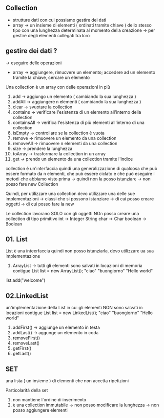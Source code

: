 ## Collection
- strutture dati con cui possiamo gestire dei dati
- array -> un insieme di elementi ( ordinati tramite chiave ) dello stesso tipo con una lunghezza determinata al momento della creazione
    -> per gestire degli elementi collegati tra loro

## gestire dei dati ?
-> eseguire delle operazioni
- array -> aggiungere, rimuovere un elemento; accedere ad un elemento tramite la chiave, cercare un elemento

Una collection è un array con delle operazioni in più
1. add -> aggiungo un elemento ( cambiando la sua lunghezza )
2. addAll -> aggiungere n elementi ( cambiando la sua lunghezza )
3. clear -> svuotare la collection
4. contains -> verificare l'esistenza di un elemento all'interno della collection
5. containsAll -> verifica l'esistenza di più elementi all'interno di una collection
6. isEmpty -> controllare se la collection è vuota
7. remove -> rimuovere un elemento da una collection
8. removeAll -> rimuovere n elementi da una collection
9. size -> prendere la lunghezza
10. toArray -> trasformare la collection in un array
11. get -> prendo un elemento da una collection tramite l'indice

collection è un'interfaccia quindi una generalizzazione di qualcosa che può essere formato da n elementi, che può essere ciclato e che può eseguire i metodi che abbiamo visto prima -> quindi non la posso istanziare -> non posso fare new Collection

Quindi, per utilizzare una collection devo utilizzare una delle sue implementazioni -> classi che si possono istanziare -> di cui posso creare oggetti -> di cui posso fare la new

Le collection lavorano SOLO con gli oggetti
NOn posso creare una collection di tipo primitivo
int -> Integer
String
char -> Char
boolean -> Boolean

## 01. List
List è una inteerfaccia quindi non posso istanziarla, devo utilizzare ua sua implementazione
1. ArrayList
-> tutti gli elementi sono salvati in locazioni di memoria contigue
List<String> list = new ArrayList<String>();
"ciao"
"buongiorno"
"Hello world"

list.add("welcome")

## 02.LinkedList
un'implementazione della List in cui gli elementi NON sono salvati in locazioni contigue
List<String> list = new LinkedList<String>();
"ciao"
"buongiorno"
"Hello world"

1. addFirst() -> aggiunge un elemento in testa
2. addLast() -> aggunge un elemento in coda
3. removeFirst()
4. removeLast()
5. getFirst()
6. getLast()

## SET
una lista ( un insieme ) di elementi che non accetta ripetizioni

Particolarità della set
1. non mantiene l'ordine di inserimento
2. è una collection immutabile -> non posso modificare la lunghezza -> non posso aggiungere elementi
